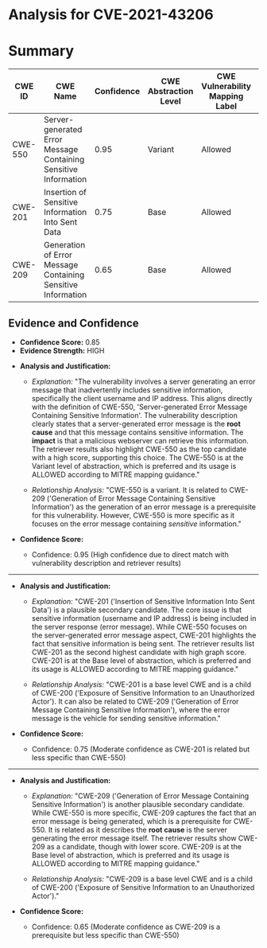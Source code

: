 # Analysis for CVE-2021-43206

# Summary
| CWE ID | CWE Name | Confidence | CWE Abstraction Level | CWE Vulnerability Mapping Label | CWE-Vulnerability Mapping Notes |
|---|---|---|---|---|---|
| CWE-550 | Server-generated Error Message Containing Sensitive Information | 0.95 | Variant | Allowed | Primary CWE |
| CWE-201 | Insertion of Sensitive Information Into Sent Data | 0.75 | Base | Allowed | Secondary Candidate |
| CWE-209 | Generation of Error Message Containing Sensitive Information | 0.65 | Base | Allowed | Secondary Candidate |

## Evidence and Confidence

*   **Confidence Score:** 0.85
*   **Evidence Strength:** HIGH

- **Analysis and Justification:**  
  - *Explanation:* "The vulnerability involves a server generating an error message that inadvertently includes sensitive information, specifically the client username and IP address. This aligns directly with the definition of CWE-550, 'Server-generated Error Message Containing Sensitive Information'. The vulnerability description clearly states that a server-generated error message is the **root cause** and that this message contains sensitive information. The **impact** is that a malicious webserver can retrieve this information. The retriever results also highlight CWE-550 as the top candidate with a high score, supporting this choice. The CWE-550 is at the Variant level of abstraction, which is preferred and its usage is ALLOWED according to MITRE mapping guidance."
  
  - *Relationship Analysis:* "CWE-550 is a variant. It is related to CWE-209 ('Generation of Error Message Containing Sensitive Information') as the generation of an error message is a prerequisite for this vulnerability. However, CWE-550 is more specific as it focuses on the error message containing *sensitive* information."

- **Confidence Score:**  
  - Confidence: 0.95 (High confidence due to direct match with vulnerability description and retriever results)

---

- **Analysis and Justification:**
  - *Explanation:* "CWE-201 ('Insertion of Sensitive Information Into Sent Data') is a plausible secondary candidate. The core issue is that sensitive information (username and IP address) is being included in the server response (error message). While CWE-550 focuses on the server-generated error message aspect, CWE-201 highlights the fact that sensitive information is being sent. The retriever results list CWE-201 as the second highest candidate with high graph score. CWE-201 is at the Base level of abstraction, which is preferred and its usage is ALLOWED according to MITRE mapping guidance."

  - *Relationship Analysis:* "CWE-201 is a base level CWE and is a child of CWE-200 ('Exposure of Sensitive Information to an Unauthorized Actor'). It can also be related to CWE-209 ('Generation of Error Message Containing Sensitive Information'), where the error message is the vehicle for sending sensitive information."

- **Confidence Score:**
  - Confidence: 0.75 (Moderate confidence as CWE-201 is related but less specific than CWE-550)

---

- **Analysis and Justification:**
  - *Explanation:* "CWE-209 ('Generation of Error Message Containing Sensitive Information') is another plausible secondary candidate. While CWE-550 is more specific, CWE-209 captures the fact that an error message is being generated, which is a prerequisite for CWE-550. It is related as it describes the **root cause** is the server generating the error message itself. The retriever results show CWE-209 as a candidate, though with lower score. CWE-209 is at the Base level of abstraction, which is preferred and its usage is ALLOWED according to MITRE mapping guidance."

  - *Relationship Analysis:* "CWE-209 is a base level CWE and is a child of CWE-200 ('Exposure of Sensitive Information to an Unauthorized Actor')."

- **Confidence Score:**
  - Confidence: 0.65 (Moderate confidence as CWE-209 is a prerequisite but less specific than CWE-550)